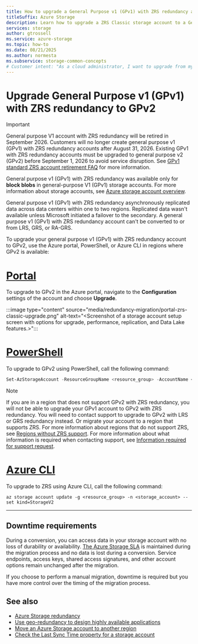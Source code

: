 ```yaml
---
title: How to upgrade a General Purpose v1 (GPv1) with ZRS redundancy account to GPv2
titleSuffix: Azure Storage
description: Learn how to upgrade a ZRS Classic storage account to a General Purpose V2 account.
services: storage
author: gtrossell
ms.service: azure-storage
ms.topic: how-to
ms.date: 08/21/2025
ms.author: normesta
ms.subservice: storage-common-concepts
# Customer intent: "As a cloud administrator, I want to upgrade from my General Purpose V1 Zone Redundant Storage (ZRS) storage account, to a General Purpose V2 account, so that I can take advantage of the latest features and improvements."
---
```


# Upgrade General Purpose v1 (GPv1) with ZRS redundancy to GPv2

> [!IMPORTANT]
> General purpose V1 account with ZRS redundancy will be retired in September 2026. Customers will no longer create general purpose v1 (GPv1) with ZRS redundancy accounts after August 31, 2026. Existing GPv1 with ZRS redundancy accounts must be upgraded to general purpose v2 (GPv2) before September 1, 2026 to avoid service disruption. See [GPv1 standard ZRS account retirement FAQ](general-purpose-v-1-zone-redundant-storage-migration-freq-asked-questions.md) for more information.

General purpose v1 (GPv1) with ZRS redundancy was available only for **block blobs** in general-purpose V1 (GPv1) storage accounts. For more information about storage accounts, see [Azure storage account overview](storage-account-overview.md).

General purpose v1 (GPv1) with ZRS redundancy asynchronously replicated data across data centers within one to two regions. Replicated data wasn't available unless Microsoft initiated a failover to the secondary. A general purpose v1 (GPv1) with ZRS redundancy account can't be converted to or from LRS, GRS, or RA-GRS.

To upgrade your general purpose v1 (GPv1) with ZRS redundancy account to GPv2, use the Azure portal, PowerShell, or Azure CLI in regions where GPv2 is available:

# [Portal](#tab/portal)

To upgrade to GPv2 in the Azure portal, navigate to the **Configuration** settings of the account and choose **Upgrade**.

:::image type="content" source="media/redundancy-migration/portal-zrs-classic-upgrade.png" alt-text="<Screenshot of a storage account setup screen with options for upgrade, performance, replication, and Data Lake features.>":::
<!---![Upgrade to GPv2 in the Portal](media/redundancy-migration/portal-zrs-classic-upgrade.png) -->

# [PowerShell](#tab/powershell)

To upgrade to GPv2 using PowerShell, call the following command:

```powershell
Set-AzStorageAccount -ResourceGroupName <resource_group> -AccountName <storage_account> -UpgradeToStorageV2
```
> [!NOTE]
> If you are in a region that does not support GPv2 with ZRS redundancy, you will not be able to upgrade your GPv1 account to GPv2 with ZRS redundancy. You will need to contact support to upgrade to GPv2 with LRS or GRS redundancy instead. Or migrate your account to a region that supports ZRS.
> For more information about regions that do not support ZRS, see [Regions without ZRS support](./general-purpose-version-1-zone-redundant-storage-migration-overview.md#regions-without-zrs-support). For more information about what information is required when contacting support, see [Information required for support request](./general-purpose-version-1-zone-redundant-storage-migration-overview.md#information-required-for-support-request).

# [Azure CLI](#tab/azure-cli)

To upgrade to ZRS using Azure CLI, call the following command:

```cli
az storage account update -g <resource_group> -n <storage_account> --set kind=StorageV2
```
---

## Downtime requirements

During a conversion, you can access data in your storage account with no loss of durability or availability. [The Azure Storage SLA](https://azure.microsoft.com/support/legal/sla/storage/) is maintained during the migration process and no data is lost during a conversion. Service endpoints, access keys, shared access signatures, and other account options remain unchanged after the migration.

If you choose to perform a manual migration, downtime is required but you have more control over the timing of the migration process.

## See also

- [Azure Storage redundancy](storage-redundancy.md)
- [Use geo-redundancy to design highly available applications](geo-redundant-design.md)
- [Move an Azure Storage account to another region](storage-account-move.md)
- [Check the Last Sync Time property for a storage account](last-sync-time-get.md)
